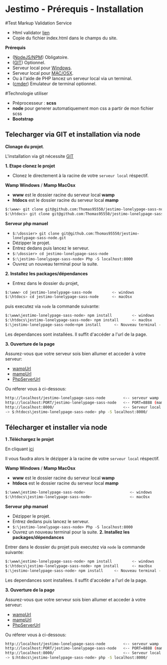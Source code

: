 Jestimo - Prérequis - Installation
======================

#Test Markup Validation Service
- Html validator [lien](https://validator.w3.org/#validate_by_input)
- Copie du fichier index.html dans le champs du site.

**Prérequis**
- ([NodeJS/NPM](https://nodejs.org/en/)) Obligatoire.
- ([GIT](https://git-scm.com/downloads)) Optionnel.
- Serveur local pour [Windows](http://www.wampserver.com/).
- Serveur local pour [MAC/OSX](https://www.mamp.info/en/downloads/).
- Ou à l'aide de PHP lancez un serveur local via un terminal.
- ([cmder](http://cmder.net/)) Emulateur de terminal optionnel.

#Technologie utiliser
- Préprocesseur : **scss** 
- **node** pour generer automatiquement mon css a partir de mon fichier scss
- **Bootstrap**


Telecharger via GIT et installation via node
--------------------
**Clonage du projet**.

 L'installation via git nécessite [GIT](https://git-scm.com/downloads) 
 
**1. Etape clonez le projet**
- Clonez le directement à la racine de votre `serveur local` réspectif.

**Wamp Windows** / **Mamp MacOsx**
- **www** est le dossier racine du serveur local **wamp**
- **htdocs** est le dossier racine du serveur local **mamp**

```bash
$:\www> git clone git@github.com:Thomas95550/jestimo-lonelypage-sass-node.git       <- windows
$:\htdocs> git clone git@github.com:Thomas95550/jestimo-lonelypage-sass-node.git    <- macOsx
```

**Serveur php manuel**

- ```$:\dossier> git clone git@github.com:Thomas95550/jestimo-lonelypage-sass-node.git```
- Dézipper le projet.
- Entrez dedans puis lancez le serveur.
- ```$:\dossier> cd jestimo-lonelypage-sass-node```
- ```$:\jestimo-lonelypage-sass-node> Php -S localhost:8000```
- Ouvrez un nouveau terminal pour la suite.

**2. Installez les packages/dépendances** 

- Entrez dans le dossier du projet,
 
```bash 
$:\www> cd jestimo-lonelypage-sass-node         <- windows
$:\htdocs> cd jestimo-lonelypage-sass-node      <- macOsx 
```
 
 puis executez via `node` la commande suivante:

```bash
$:\www\jestimo-lonelypage-sass-node> npm install         <- windows
$:\htdocs\jestimo-lonelypage-sass-node> npm install      <- macOsx
$:\jestimo-lonelypage-sass-node>npm install      <- Nouveau terminal - Serveur local Php
```

Les dependances sont installées.
Il suffit d'accéder a l'url de la page.

**3. Ouverture de la page**

Assurez-vous que votre serveur sois bien allumer et acceder à votre serveur: 
- [wampUrl](http://localhost/jestimo-lonelypage-sass-node)
- [mampUrl](http://localhost:8888/jestimo-lonelypage-sass-node)
- [PhpServerUrl](http://localhost:8000/)

Ou réferer vous à ci-dessous:
```bash
http://localhost/jestimo-lonelypage-sass-node        <-- serveur wamp
http://localhost:PORT/jestimo-lonelypage-sass-node   <-- PORT=8888 (mamp basic port) 
http://localhost:8000/                               <-- Serveur local   
-> $:htdocs\jestimo-lonelypage-sass-node> php -S localhost:8000/            
```

Télecharger et installer via node
---------------------------------

**1 .Téléchargez le projet**

En cliquant  [ici](https://github.com/Thomas95550/jestimo-lonelypage-sass-node/archive/master.zip)

Il vous faudra alors le dézipper à la racine de votre `serveur local` réspectif.

**Wamp Windows** / **Mamp MacOsx** 
- **www** est le dossier racine du serveur local **wamp**
- **htdocs** est le dossier racine du serveur local **mamp**

```bash
$:\www\jestimo-lonelypage-sass-node>                    <- windows
$:\htdocs\jestimo-lonelypage-sass-node>                 <- macOsx
```

**Serveur php manuel**

- Dézipper le projet.
- Entrez dedans puis lancez le serveur.
- ```$:\jestimo-lonelypage-sass-node> Php -S localhost:8000```
- Ouvrez un nouveau terminal pour la suite.
**2. Installez les packages/dépendances** 

Entrer dans le dossier du projet puis executez via `node` la commande suivante:

```bash
$:\www\jestimo-lonelypage-sass-node> npm install         <- windows
$:\htdocs\jestimo-lonelypage-sass-node> npm install      <- macOsx
$:\jestimo-lonelypage-sass-node> npm install     <- Nouveau terminal - Serveur local Php
```

Les dependances sont installées.
Il suffit d'accéder a l'url de la page.


**3. Ouverture de la page**

Assurez-vous que votre serveur sois bien allumer et acceder à votre serveur: 
- [wampUrl](http://localhost/jestimo-lonelypage-sass-node)
- [mampUrl](http://localhost:8888/jestimo-lonelypage-sass-node)
- [PhpServerUrl](http://localhost:8000/)

Ou réferer vous à ci-dessous:
```bash
http://localhost/jestimo-lonelypage-sass-node        <-- serveur wamp
http://localhost:PORT/jestimo-lonelypage-sass-node   <-- PORT=8888 (mamp basic port) 
http://localhost:8000/                               <-- Serveur local   
-> $:htdocs\jestimo-lonelypage-sass-node> php -S localhost:8000/
```